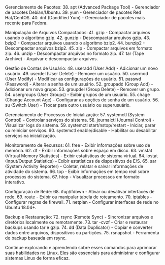 Gerenciamento de Pacotes:
38. apt (Advanced Package Tool) - Gerenciador de pacotes Debian/Ubuntu.
39. yum - Gerenciador de pacotes Red Hat/CentOS.
40. dnf (Dandified Yum) - Gerenciador de pacotes mais recente para Fedora.

Manipulação de Arquivos Compactados:
41. gzip - Compactar arquivos usando o algoritmo gzip.
42. gunzip - Descompactar arquivos gzip.
43. bzip2 - Compactar arquivos usando o algoritmo bzip2.
44. bunzip2 - Descompactar arquivos bzip2.
45. zip - Compactar arquivos em formato zip.
46. unzip - Descompactar arquivos no formato zip.
47. tar (Tape Archive) - Arquivar e descompactar arquivos.

Gestão de Contas de Usuário:
48. useradd (User Add) - Adicionar um novo usuário.
49. userdel (User Delete) - Remover um usuário.
50. usermod (User Modify) - Modificar as configurações de usuário.
51. passwd (Password) - Alterar a senha de um usuário.
52. groupadd (Group Add) - Adicionar um novo grupo.
53. groupdel (Group Delete) - Remover um grupo.
54. usergroups (User Groups) - Exibir grupos de um usuário.
55. chage (Change Account Age) - Configurar as opções de senha de um usuário.
56. su (Switch User) - Trocar para outro usuário ou superusuário.

Gerenciamento de Processos de Inicialização:
57. systemctl (System Control) - Controlar serviços do sistema.
58. journalctl (Journal Control) - Visualizar logs do sistema.
59. systemctl start/nstop/restart - Iniciar, parar ou reiniciar serviços.
60. systemctl enable/disable - Habilitar ou desabilitar serviços na inicialização.

Monitoramento de Recursos:
61. free - Exibir informações sobre uso de memória.
62. df - Exibir informações sobre espaço em disco.
63. vmstat (Virtual Memory Statistics) - Exibir estatísticas de sistema virtual.
64. iostat (Input/Output Statistics) - Exibir estatísticas de dispositivos de E/S.
65. sar (System Activity Reporter) - Coletar, relatar e salvar informações de atividade do sistema.
66. top - Exibir informações em tempo real sobre processos do sistema.
67. htop - Visualizar processos em formato interativo.

Configuração de Rede:
68. ifup/ifdown - Ativar ou desativar interfaces de rede.
69. route - Exibir ou manipular tabela de roteamento.
70. iptables - Configurar regras de firewall.
71. netplan - Configurar interfaces de rede no Ubuntu 18.04+.

Backup e Restauração:
72. rsync (Remote Sync) - Sincronizar arquivos e diretórios localmente ou remotamente.
73. tar -cvzf - Criar e restaurar backups usando tar e gzip.
74. dd (Data Duplicator) - Copiar e converter dados entre arquivos, dispositivos ou partições.
75. rsnapshot - Ferramenta de backup baseada em rsync.

Continue explorando e aprendendo sobre esses comandos para aprimorar suas habilidades no Linux. Eles são essenciais para administrar e configurar sistemas Linux de forma eficaz.
